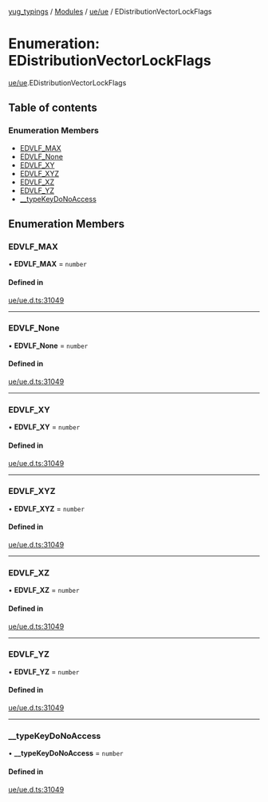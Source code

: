 [yug_typings](../README.md) / [Modules](../modules.md) / [ue/ue](../modules/ue_ue.md) / EDistributionVectorLockFlags

# Enumeration: EDistributionVectorLockFlags

[ue/ue](../modules/ue_ue.md).EDistributionVectorLockFlags

## Table of contents

### Enumeration Members

- [EDVLF\_MAX](ue_ue.EDistributionVectorLockFlags.md#edvlf_max)
- [EDVLF\_None](ue_ue.EDistributionVectorLockFlags.md#edvlf_none)
- [EDVLF\_XY](ue_ue.EDistributionVectorLockFlags.md#edvlf_xy)
- [EDVLF\_XYZ](ue_ue.EDistributionVectorLockFlags.md#edvlf_xyz)
- [EDVLF\_XZ](ue_ue.EDistributionVectorLockFlags.md#edvlf_xz)
- [EDVLF\_YZ](ue_ue.EDistributionVectorLockFlags.md#edvlf_yz)
- [\_\_typeKeyDoNoAccess](ue_ue.EDistributionVectorLockFlags.md#__typekeydonoaccess)

## Enumeration Members

### EDVLF\_MAX

• **EDVLF\_MAX** = `number`

#### Defined in

[ue/ue.d.ts:31049](https://github.com/YugMetaverse/yug_typings/blob/b7d9b19/ue/ue.d.ts#L31049)

___

### EDVLF\_None

• **EDVLF\_None** = `number`

#### Defined in

[ue/ue.d.ts:31049](https://github.com/YugMetaverse/yug_typings/blob/b7d9b19/ue/ue.d.ts#L31049)

___

### EDVLF\_XY

• **EDVLF\_XY** = `number`

#### Defined in

[ue/ue.d.ts:31049](https://github.com/YugMetaverse/yug_typings/blob/b7d9b19/ue/ue.d.ts#L31049)

___

### EDVLF\_XYZ

• **EDVLF\_XYZ** = `number`

#### Defined in

[ue/ue.d.ts:31049](https://github.com/YugMetaverse/yug_typings/blob/b7d9b19/ue/ue.d.ts#L31049)

___

### EDVLF\_XZ

• **EDVLF\_XZ** = `number`

#### Defined in

[ue/ue.d.ts:31049](https://github.com/YugMetaverse/yug_typings/blob/b7d9b19/ue/ue.d.ts#L31049)

___

### EDVLF\_YZ

• **EDVLF\_YZ** = `number`

#### Defined in

[ue/ue.d.ts:31049](https://github.com/YugMetaverse/yug_typings/blob/b7d9b19/ue/ue.d.ts#L31049)

___

### \_\_typeKeyDoNoAccess

• **\_\_typeKeyDoNoAccess** = `number`

#### Defined in

[ue/ue.d.ts:31049](https://github.com/YugMetaverse/yug_typings/blob/b7d9b19/ue/ue.d.ts#L31049)
